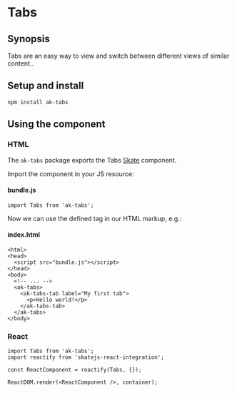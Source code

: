 # Tabs

## Synopsis

Tabs are an easy way to view and switch between different views of similar content..

## Setup and install

```
npm install ak-tabs
```

## Using the component

### HTML

The `ak-tabs` package exports the Tabs [Skate](https://github.com/skatejs/skatejs) component.

Import the component in your JS resource:
 
#### bundle.js

```
import Tabs from 'ak-tabs';
```

Now we can use the defined tag in our HTML markup, e.g.:

#### index.html

```
<html>
<head>
  <script src="bundle.js"></script>
</head>
<body>
  <!-- ... -->
  <ak-tabs>
    <ak-tabs-tab label="My first tab">
      <p>Hello world!</p>
    </ak-tabs-tab>
  </ak-tabs>
</body>
```

### React

```
import Tabs from 'ak-tabs';
import reactify from 'skatejs-react-integration';

const ReactComponent = reactify(Tabs, {});

ReactDOM.render(<ReactComponent />, container);
```

